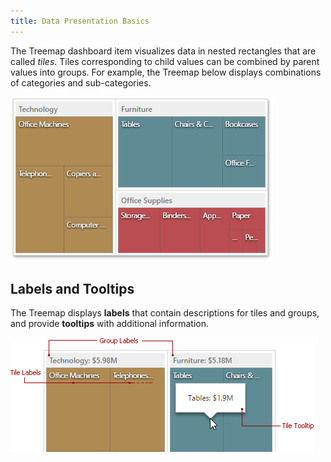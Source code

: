 ```yaml
---
title: Data Presentation Basics
---
```

The Treemap dashboard item visualizes data in nested rectangles that are called _tiles_. Tiles corresponding to child values can be combined by parent values into groups. For example, the Treemap below displays combinations of categories and sub-categories.

![wdd-treemap-grouped](../../../../images/Img125970.png)

## Labels and Tooltips
The Treemap displays **labels** that contain descriptions for tiles and groups, and provide **tooltips** with additional information.

![wdd-treemap-labels](../../../../images/Img125998.png)
